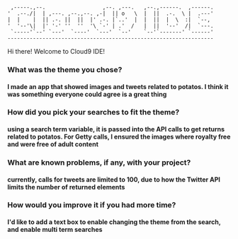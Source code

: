 
     ,-----.,--.                  ,--. ,---.   ,--.,------.  ,------.
    '  .--./|  | ,---. ,--.,--. ,-|  || o   \  |  ||  .-.  \ |  .---'
    |  |    |  || .-. ||  ||  |' .-. |`..'  |  |  ||  |  \  :|  `--, 
    '  '--'\|  |' '-' ''  ''  '\ `-' | .'  /   |  ||  '--'  /|  `---.
     `-----'`--' `---'  `----'  `---'  `--'    `--'`-------' `------'
    ----------------------------------------------------------------- 


Hi there! Welcome to Cloud9 IDE!

### What was the theme you chose?
#### I made an app that showed images and tweets related to potatos. I think it was something everyone could agree is a great thing

### How did you pick your searches to fit the theme?
#### using a search term variable, it is passed into the API calls to get returns related to potatos. For Getty calls, I ensured the images where royalty free and were free of adult content

### What are known problems, if any, with your project?
#### currently, calls for tweets are limited to 100, due to how the Twitter API limits the number of returned elements

### How would you improve it if you had more time?
#### I'd like to add a text box to enable changing the theme from the search, and enable multi term searches
